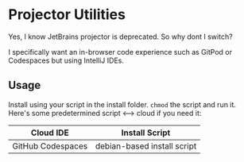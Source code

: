 # Projector Utilities
Yes, I know JetBrains projector is deprecated. So why dont I switch?

I specifically want an in-browser code experience such as GitPod or Codespaces but using IntelliJ IDEs.

## Usage
Install using your script in the install folder. `chmod` the script and run it.
Here's some predetermined script <--> cloud if you need it:

| Cloud IDE | Install Script |
| --- | --- |
| GitHub Codespaces | debian-based install script |
